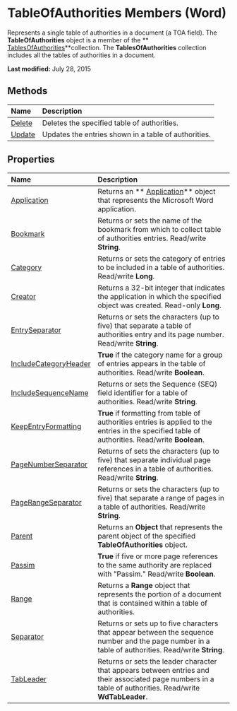 
# TableOfAuthorities Members (Word)
Represents a single table of authorities in a document (a TOA field). The  **TableOfAuthorities** object is a member of the ** [TablesOfAuthorities](c0fd88b1-b737-2811-ec4c-1fc274fc3e20.md)**collection. The  **TablesOfAuthorities** collection includes all the tables of authorities in a document.

 **Last modified:** July 28, 2015


## Methods



|**Name**|**Description**|
|:-----|:-----|
| [Delete](2e9fb187-a897-e2c5-378e-3762bce2fe5e.md)|Deletes the specified table of authorities.|
| [Update](705254de-8872-5a20-540e-15bf916b41c5.md)|Updates the entries shown in a table of authorities.|

## Properties



|**Name**|**Description**|
|:-----|:-----|
| [Application](5409d456-6902-8cbd-e519-5461fd29fa03.md)|Returns an  ** [Application](d1cf6f8f-4e88-bf01-93b4-90a83f79cb44.md)** object that represents the Microsoft Word application.|
| [Bookmark](72cc5292-882c-df16-1b3e-9ed182be7ce7.md)|Returns or sets the name of the bookmark from which to collect table of authorities entries. Read/write  **String**.|
| [Category](29ca2198-c539-e26b-cd63-6fd5e1733e80.md)|Returns or sets the category of entries to be included in a table of authorities. Read/write  **Long**.|
| [Creator](22eda540-1af4-af1e-ef99-db471774f383.md)|Returns a 32-bit integer that indicates the application in which the specified object was created. Read-only  **Long**.|
| [EntrySeparator](d063aabf-d50e-d66b-4450-5c589d79d3be.md)|Returns or sets the characters (up to five) that separate a table of authorities entry and its page number. Read/write  **String**.|
| [IncludeCategoryHeader](63118a82-28ac-f5c9-790d-0a8ea4926858.md)| **True** if the category name for a group of entries appears in the table of authorities. Read/write **Boolean**.|
| [IncludeSequenceName](15f3801c-4d79-c01f-4a67-5b09e1f14577.md)|Returns or sets the Sequence (SEQ) field identifier for a table of authorities. Read/write  **String**.|
| [KeepEntryFormatting](f8fcf3c1-0a72-071f-ee2c-341a78a43d36.md)| **True** if formatting from table of authorities entries is applied to the entries in the specified table of authorities. Read/write **Boolean**.|
| [PageNumberSeparator](dad85c42-e819-1067-552e-e4387f344570.md)|Returns of sets the characters (up to five) that separate individual page references in a table of authorities. Read/write  **String**.|
| [PageRangeSeparator](f2b2c68f-15b2-5eb1-1af2-981920f18cc7.md)|Returns or sets the characters (up to five) that separate a range of pages in a table of authorities. Read/write  **String**.|
| [Parent](489c9aff-7bab-c88c-f3f0-7dee2a29b9a5.md)|Returns an  **Object** that represents the parent object of the specified **TableOfAuthorities** object.|
| [Passim](5df50485-69c7-ff9e-710c-7cdfdaaaeada.md)| **True** if five or more page references to the same authority are replaced with "Passim." Read/write **Boolean**.|
| [Range](0de54a1a-e5fa-8fb8-6bc8-c6c0129006cc.md)|Returns a  **Range** object that represents the portion of a document that is contained within a table of authorities.|
| [Separator](4da467e9-77df-c656-ed37-f3388ba92b7c.md)|Returns or sets up to five characters that appear between the sequence number and the page number in a table of authorities. Read/write  **String**.|
| [TabLeader](b437456d-30a2-8e47-2527-dab0b6a43755.md)|Returns or sets the leader character that appears between entries and their associated page numbers in a table of authorities. Read/write  **WdTabLeader**.|
